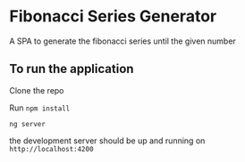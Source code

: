 # Fibonacci Series Generator

A SPA to generate the fibonacci series until the given number

## To run the application

Clone the repo

Run `npm install`

`ng server`

the development server should be up and running on `http://localhost:4200`